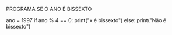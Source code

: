 PROGRAMA SE O ANO É BISSEXTO

ano = 1997
if ano % 4 == 0:
	print("x é bissexto")
else:
	print("Não é bissexto")